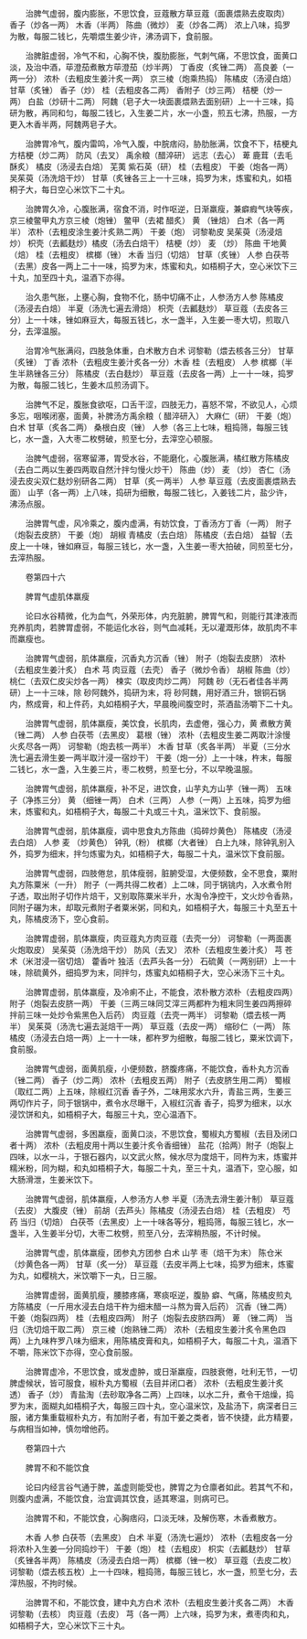 <!-- { "loadSidebar": true } -->
　　治脾气虚弱，腹内膨胀，不思饮食，豆蔻散方草豆蔻（面裹煨熟去皮取肉） 香子（炒各一两） 木香（半两） 陈曲（微炒） 麦（炒各二两） 浓上八味，捣罗为散，每服二钱匕，先嚼煨生姜少许，沸汤调下，食前服。

　　治脾脏虚弱，冷气不和，心胸不快，腹肋膨胀，气刺气痛，不思饮食，面黄口淡，及治中酒，荜澄茄煮散方荜澄茄（炒半两） 丁香皮（炙锉二两） 高良姜（一两一分） 浓朴（去粗皮生姜汁炙一两） 京三棱（炮乘热捣） 陈橘皮（汤浸白焙） 甘草（炙锉） 香子（炒） 桂（去粗皮各二两） 香附子（炒三两） 桔梗（炒一两） 白盐（炒研十二两） 阿魏（皂子大一块面裹煨熟去面别研）上一十三味，捣研为散，再同和匀，每服二钱匕，入生姜二片，水一小盏，煎五七沸，热服，一方更入木香半两，阿魏两皂子大。

　　治脾胃冷气，腹内雷鸣，冷气入腹，中脘痞闷，胁肋胀满，饮食不下，桔梗丸方桔梗（炒二两） 防风（去叉） 禹余粮（醋淬研） 远志（去心） 萆 鹿茸（去毛酥炙） 橘皮（汤浸去白焙） 芜荑 紫石英（研） 桂（去粗皮） 干姜（炮各一两）吴茱萸（汤洗焙干炒） 甘草（炙锉各三上一十三味，捣罗为末，炼蜜和丸，如梧桐子大，每日空心米饮下二十丸。

　　治脾胃久冷，心腹胀满，宿食不消，时作呕逆，日渐羸瘦，兼癖瘕气块等疾，京三棱鳖甲丸方京三棱（炮锉） 鳖甲（去裙 醋炙） 黄 （锉焙） 白术（各一两半） 浓朴（去粗皮涂生姜汁炙熟二两） 干姜（炮） 诃黎勒皮 吴茱萸（汤浸焙炒） 枳壳（去瓤麸炒）橘皮（汤去白焙干） 桔梗（炒） 麦 （炒） 陈曲 干地黄（焙） 桂（去粗皮） 槟榔（锉） 木香 当归（切焙） 甘草（炙锉） 人参 白茯苓（去黑）皮各一两上二十一味，捣罗为末，炼蜜和丸，如梧桐子大，空心米饮下三十丸，加至四十丸，温酒下亦得。

　　治久患气胀，上壅心胸，食物不化，肠中切痛不止，人参汤方人参 陈橘皮（汤浸去白焙） 半夏（汤洗七遍去滑焙） 枳壳（去瓤麸炒） 草豆蔻（去皮各三分）上一十味，锉如麻豆大，每服五钱匕，水一盏半，入生姜一枣大切，煎取八分，去滓温服。

　　治胃冷气胀满闷，四肢急体重，白术散方白术 诃黎勒（煨去核各三分） 甘草（炙锉） 丁香 浓朴（去粗皮生姜汁炙各一分）木香 桂（去粗皮） 人参 槟榔（半生半熟锉各三分） 陈橘皮（去白麸炒） 草豆蔻（去皮各一两）上一十一味，捣罗为散，每服二钱匕，生姜木瓜煎汤调下。

　　治脾气不足，腹胀食欲呕，口舌干涩，四肢无力，喜怒不常，不欲见人，心烦多忘，咽喉闭塞，面黄，补脾汤方禹余粮（ 醋淬研入） 大麻仁（研） 干姜（炮） 白术 甘草（炙各二两） 桑根白皮（锉） 人参（各三上七味，粗捣筛，每服三钱匕，水一盏，入大枣二枚劈破，煎至七分，去滓空心顿服。

　　治脾气虚弱，宿寒留滞，胃受水谷，不能磨化，心腹胀满，橘红散方陈橘皮（去白二两以生姜四两取自然汁拌匀慢火炒干） 陈曲（炒） 麦 （炒） 杏仁（汤浸去皮尖双仁麸炒别研各二两） 甘草（炙一两半） 人参 草豆蔻（去皮面裹煨熟去面） 山芋（各一两）上八味，捣研为细散，每服二钱匕，入姜钱二片，盐少许，沸汤点服。

　　治脾胃气虚，风冷乘之，腹内虚满，有妨饮食，丁香汤方丁香（一两） 附子（炮裂去皮脐） 干姜（炮） 胡椒 青橘皮（去白焙） 陈橘皮（去白焙） 益智（去皮上一十味，锉如麻豆，每服三钱匕，水一盏，入生姜一枣大拍破，同煎至七分，去滓热服。

　　卷第四十六

　　脾胃气虚肌体羸瘦

　　论曰水谷精微，化为血气，外荣形体，内充脏腑，脾胃气和，则能行其津液而充养肌肉，若脾胃虚弱，不能运化水谷，则气血减耗，无以灌溉形体，故肌肉不丰而羸瘦也。

　　治脾胃气虚弱，肌体羸瘦，沉香丸方沉香（锉） 附子（炮裂去皮脐） 浓朴（去粗皮生姜汁炙） 白术 芎 肉豆蔻（去壳） 香子（微炒令香） 胡椒 陈曲（炒） 桃仁（去双仁皮尖炒各一两） 楝实（取皮肉炒二两） 阿魏 砂（无石者佳各半两研）上一十三味，除 砂阿魏外，捣研为末，将 砂阿魏，用好酒三升，银铜石锅内，熬成膏，和上件药，丸如梧桐子大，早晨晚间腹空时，茶酒盐汤嚼下二十丸。

　　治脾胃气虚弱，肌体羸瘦，美饮食，长肌肉，去虚倦，强心力，黄 煮散方黄 （锉二两） 人参 白茯苓（去黑皮） 葛根（锉） 浓朴（去粗皮生姜二两取汁涂慢火炙尽各一两） 诃黎勒（炮去核一两半） 木香 甘草（炙各半两） 半夏（三分水洗七遍去滑生姜一两半取汁浸一宿炒干） 干姜（炮一分）上一十味，杵末，每服二钱匕，水一盏，入生姜三片，枣二枚劈，煎至七分，不以早晚温服。

　　治脾胃气虚弱，肌体羸瘦，补不足，进饮食，山芋丸方山芋（锉一两） 五味子（净拣三分） 黄 （细锉一两） 白术（三两） 人参（一两）上五味，捣罗为细末，炼蜜和丸，如梧桐子大，每服二十丸或三十丸，温米饮下、食前服。

　　治脾胃气虚弱，肌体羸瘦，调中思食丸方陈曲（捣碎炒黄色） 陈橘皮（汤浸去白焙） 人参 麦 （炒黄色） 钟乳（粉） 槟榔（大者锉） 白上九味，除钟乳别入外，捣罗为细末，拌匀炼蜜为丸，如梧桐子大，每服二十丸，温米饮下食前服。

　　治脾胃气虚弱，四肢倦怠，肌体瘦弱，脏腑受湿，大便频数，全不思食，粟附丸方陈粟米（一升） 附子（一两共得二枚者）上二味，同于锅铫内，入水煮令附子透，取出附子切作片焙干，又别取陈粟米半升，水淘令净控干，文火炒令香熟，同附子碾为末，却取元煮附子者粟米粥，同和丸，如梧桐子大，每服三十丸至五十丸，陈橘皮汤下，空心食前。

　　治脾胃虚弱，肌体羸瘦，肉豆蔻丸方肉豆蔻（去壳一分） 诃黎勒（一两面裹火炮取皮） 吴茱萸（汤洗焙干炒） 防风（去叉） 浓朴（去粗皮生姜汁炙） 芎 苍术（米泔浸一宿切焙） 藿香叶 独活（去芦头各一分） 石硫黄（一两别研）上一十味，除硫黄外，细捣罗为末，同拌匀，炼蜜丸如梧桐子大，空心米汤下三十丸。

　　治脾胃虚弱，肌体羸瘦，及冷痢不止，不能食，浓朴散方浓朴（去粗皮四两） 附子（炮裂去皮脐一两） 干姜（三两三味同艾滓三两都杵为粗末同生姜四两擦碎拌前三味一处炒令紫黑色入后药） 肉豆蔻（去壳一两半） 诃黎勒（煨去核一两半） 吴茱萸（汤洗七遍去涎焙干一两） 草豆蔻（去皮一两） 缩砂仁（一两） 陈橘皮（汤浸去白焙一两）上一十一味，都杵罗为细散，每服二钱匕，粟米饮调下，食前服。

　　治脾胃气虚弱，面黄肌瘦，小便频数，脐腹疼痛，不能饮食，香朴丸方沉香（锉二两） 香子（炒二两） 浓朴（去粗皮五两） 附子（去皮脐生用二两） 蜀椒（取红二两）上五味，除椒红沉香 香子外，二味用浆水六升，青盐三两，生姜三两切作片子，同于银锅中，煮令水尽曝干，入椒红沉香 香子，捣罗为细末，以水浸饮饼和丸，如梧桐子大，每服三十丸，空心温酒下。

　　治脾胃气虚弱，多困羸瘦，面黄口淡，不思饮食，蜀椒丸方蜀椒（去目及闭口者十两） 浓朴（去粗皮用十两以生姜汁炙令香细锉） 盐花（拾两）附子（炮裂上四味，以水一斗，于银石器内，以文武火熬，候水尽为度焙干，同杵为末，炼蜜并糯米粉，同为糊，和丸如梧桐子大，每服二十丸，至三十丸，温酒下，空心服，如大肠滑泄，生姜米饮下。

　　治脾胃气虚弱，肌体羸瘦，人参汤方人参 半夏（汤洗去滑生姜汁制） 草豆蔻（去皮） 大腹皮（锉） 前胡（去芦头）陈橘皮（汤浸去白焙） 桂（去粗皮） 芍药 当归（切焙） 白茯苓（去黑皮）上一十味各等分，粗捣筛，每服三钱匕，水一盏半，入生姜半分切，大枣二枚劈，煎至八分，去滓稍热服，不计时候。

　　治脾胃气虚，肌体羸瘦，团参丸方团参 白术 山芋 枣（焙干为末） 陈仓米（炒黄色各一两） 甘草（炙一分） 草豆蔻（去皮半两上七味，捣罗为细末，炼蜜为丸，如樱桃大，米饮嚼下一丸，日三服。

　　治脾胃虚弱，面黄肌瘦，腰膝疼痛，寒痰呕逆，腹胁 癖、气痛，陈橘皮煎丸方陈橘皮（一斤用水浸去白焙干杵为细末醋一斗熬为膏入后药） 沉香（锉二两） 干姜（炮裂四两） 桂（去粗皮四两） 附子（炮裂去皮脐四两） 萆 （锉二两） 当归（洗切焙干取二两） 京三棱（炮熟锉二两） 浓朴（去粗皮生姜汁炙令黑色四两）上九味杵罗八味为细末，用陈橘皮膏和丸，如梧桐子大，每服二十丸，温酒下不嚼，陈米饮下亦得，空心食前服。

　　治脾胃虚冷，不思饮食，或发虚肿，或日渐羸瘦，四肢衰倦，吐利无节，一切脾虚候状，皆可服食，椒朴丸方蜀椒（去目并闭口者） 浓朴（去粗皮生姜汁炙透） 香子（炒） 青盐淘（去砂取净各二两）上四味，以水二升，煮令干焙燥，捣罗为末，面糊丸如梧桐子大，每服三四十丸，空心温米饮，及盐汤下，病深者日三服，诸方集重载椒朴丸方，有加附子者，有加干姜之类者，皆不快捷，此方精要，与病相当如神，慎勿增他药。

　　卷第四十六

　　脾胃不和不能饮食

　　论曰内经言谷气通于脾，盖虚则能受也，脾胃之为仓廪者如此。若其气不和，则腹内虚满，不能饮食，治宜调其饮食，适其寒温，则病可已。

　　治脾胃不和，不能饮食，心胸痞闷，口淡无味，及解伤寒，木香煮散方。

　　木香 人参 白茯苓（去黑皮） 白术 半夏（汤洗七遍炒） 浓朴（去粗皮各一分将浓朴入生姜一分同捣炒干） 干姜（炮） 桂（去粗皮） 枳实（去瓤麸炒） 甘草（炙锉各半两） 陈橘皮（汤浸去白焙一两） 槟榔（锉一枚） 草豆蔻（去皮二枚） 诃黎勒（煨去核五枚）上一十四味，粗捣筛，每服三钱匕，水一盏，煎至七分，去滓热服，不拘时候。

　　治脾胃不和，不能饮食，建中丸方白术 浓朴（去粗皮生姜汁炙各二两） 木香 诃黎勒（去核） 肉豆蔻（去皮） 芎（各一两）上六味，捣罗为末，煮枣肉和丸，如梧桐子大，空心米饮下三十丸。

